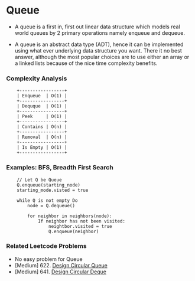 # Queue

* A queue is a first in, first out linear data structure which models real world queues by 2 primary operations namely enqueue and dequeue. 

* A queue is an abstract data type (ADT), hence it can be implemented using what ever underlying data structure you want. There it no best answer, although the most popular choices are to use either an array or a linked lists because of the nice time complexity benefits.

### Complexity Analysis

        +-----------------+
        | Enqueue  | O(1) |
        +-----------------+
        | Dequque  | O(1) |
        +-----------------+
        | Peek     | O(1) |
        +-----------------+
        | Contains | O(n) |
        +-----------------+
        | Removal  | O(n) |
        +-----------------+
        | Is Empty | O(1) |
        +-----------------+

### Examples: BFS, Breadth First Search

        // Let Q be Queue
        Q.enqueue(starting_node)
        starting_mode.visted = true

        while Q is not empty Do
            node = Q.dequeue()

            for neighbor in neighbors(node):
                If neighbor has not been visited:
                    neightbor.visited = true
                    Q.enqueue(neighbor)

### Related Leetcode Problems
* No easy problem for Queue
* [Medium]  622. [Design Circular Queue](https://leetcode.com/problems/design-circular-queue/)
* [Medium]  641. [Design Circular Deque](https://leetcode.com/problems/design-circular-deque/)
